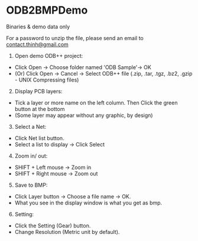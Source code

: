 # ODB2BMPDemo
Binaries &amp; demo data only 

For a password to unzip the file, please send an email to contact.thinh@gmail.com

1. Open demo ODB++ project: 
- Click Open -> Choose folder named 'ODB Sample'-> OK 
- (Or) Click Open -> Cancel -> Select ODB++ file (.zip, .tar, .tgz, .bz2, .gzip - UNIX Compressing files)

2. Display PCB layers: 
- Tick a layer or more name on the left column. Then Click the green button at the bottom
- (Some layer may appear without any graphic, by design)

3. Select a Net:
- Click Net list button. 
- Select a list to display -> Click Select

4. Zoom in/ out:
- SHIFT + Left mouse -> Zoom in
- SHIFT + Right mouse -> Zoom out

5. Save to BMP: 
- Click Layer button -> Choose a file name -> OK. 
- What you see in the display window is what you get as bmp. 

6. Setting:
- Click the Setting (Gear) button. 
- Change Resolution (Metric unit by default). 
